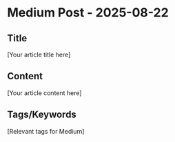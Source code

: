 # Medium Post - 2025-08-22

## Title
[Your article title here]

## Content
[Your article content here]

## Tags/Keywords
[Relevant tags for Medium]
